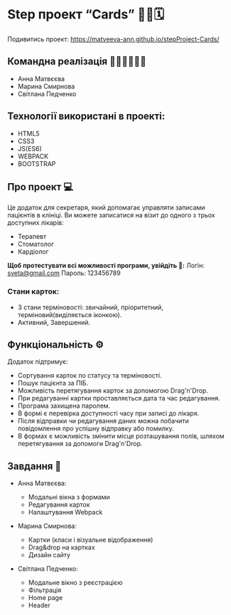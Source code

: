 # Step проект “Cards” 👩‍⚕🗓

Подивитись проект: https://matveeva-ann.github.io/stepProject-Cards/

## Командна реалізація 👩‍💻👨‍💻👩‍💻
- Анна Матвєєва
- Марина Смирнова
- Світлана Педченко
  
## Технології використані в проекті:
- HTML5
- CSS3
- JS(ES6)
- WEBPACK
- BOOTSTRAP

## Про проект 💻
Це додаток для секретаря, який допомагає управляти записами пацієнтів в клініці. Ви можете записатися на візит до одного з трьох доступних лікарів:
- Терапевт
- Стоматолог
- Кардіолог

**Щоб протестувати всі можливості програми, увійдіть 🔑:**
Логін: sveta@gmail.com
Пароль: 123456789

### Стани карток:
- 3 стани терміновості: звичайний, пріоритетний, терміновий(виділяється іконкою).
- Активний, Завершений.

## Функціональність ⚙️
Додаток підтримує:
- Сортування карток по статусу та терміновості.
- Пошук пацієнта за ПІБ.
- Можливість перетягування карток за допомогою Drag'n'Drop.
- При редагуванні картки проставляється дата та час редагування.
- Програма захищена паролем.
- В формі є перевірка доступності часу при записі до лікаря.
- Після відправки чи редагування даних можна побачити повідомлення про успішну відправку або помилку.
- В формах є можливість змінити місце розташування полів, шляхом перетягування за допомоги Drag'n'Drop.

## Завдання 📝
- Анна Матвєєва:
  - Модальні вікна з формами
  - Редагування карток
  - Налаштування Webpack

- Марина Смирнова:
  - Картки (класи і візуальне відображення)
  - Drag&drop на картках
  - Дизайн сайту

- Світлана Педченко:
  - Модальне вікно з реєстрацією
  - Фільтрація
  - Home page
  - Header




